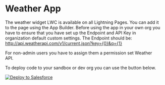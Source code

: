 # Weather App
The weather widget LWC is available on all Lightning Pages. You can add it to the page using the App Builder. 
Before using the app in your own org you have to ensure that you have set up the Endpoint and API Key in organization default custom settings. 
The Endpoint should be: http://api.weatherapi.com/v1/current.json?key={0}&q={1}	

For non-admin users you have to assign them a permission set Weather API.

To deploy code to your sandbox or dev org you can use the button below. 

<a href="https://githubsfdeploy.herokuapp.com">
  <img alt="Deploy to Salesforce"
       src="https://raw.githubusercontent.com/afawcett/githubsfdeploy/master/deploy.png">
</a>
